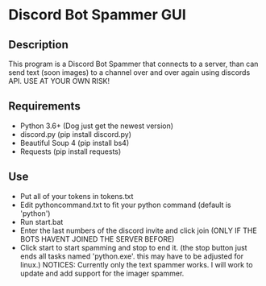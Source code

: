 # Discord Bot Spammer GUI
## Description
This program is a Discord Bot Spammer that connects to a server, than can send text (soon images) to a channel over and over again using discords API. USE AT YOUR OWN RISK!

## Requirements
* Python 3.6+ (Dog just get the newest version)
* discord.py (pip install discord.py)
* Beautiful Soup 4 (pip install bs4)
* Requests (pip install requests)

## Use
* Put all of your tokens in tokens.txt
* Edit pythoncommand.txt to fit your python command (default is 'python')
* Run start.bat
* Enter the last numbers of the discord invite and click join (ONLY IF THE BOTS HAVENT JOINED THE SERVER BEFORE)
* Click start to start spamming and stop to end it. (the stop button just ends all tasks named 'python.exe'. this may have to be adjusted for linux.)
NOTICES: Currently only the text spammer works. I will work to update and add support for the imager spammer.
